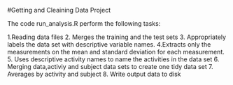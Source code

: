 #Getting and Cleaining Data Project

The code run_analysis.R perform the following tasks:

1.Reading data files
2. Merges the training and the test sets 
3. Appropriately labels the data set with descriptive variable names. 
4.Extracts only the measurements on the mean and standard deviation for each measurement.
5. Uses descriptive activity names to name the activities in the data set
6. Merging data,activiy and subject data sets to create one tidy data set
7. Averages by activity and subject
8. Write output data to disk

